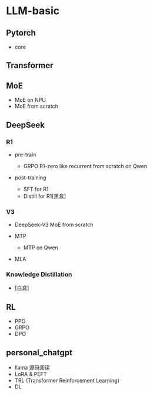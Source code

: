 # LLM-basic
## Pytorch
+ core

## Transformer

## MoE
+ MoE on NPU
+ MoE from scratch
 
## DeepSeek
### R1
+ pre-train
  - GRPO 
    R1-zero like recurrent from scratch on Qwen 

+ post-training
  - SFT for R1
  - Distill for R1[黑盒]


### V3
+ DeepSeek-V3 MoE from scratch  

+ MTP
  - MTP on Qwen

+ MLA  

### Knowledge Distillation
+ [白盒]


## RL
+ PPO
+ GRPO
+ DPO


## personal_chatgpt
+ llama 源码阅读
+ LoRA & PEFT
+ TRL (Transformer Reinforcement Learning)
+ DL
